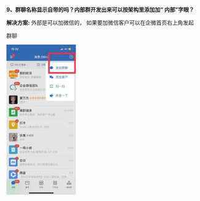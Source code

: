 <a name="bookmark44"></a>**9、群聊名称显示自带的吗？内部群开发出来可以按架构里添加加“ 内部”字眼？**

**解决方案:** 外部是可以加微信的，  如果要加微信客户可以在企微首页右上角发起

群聊

![](Aspose.Words.377cb4ca-ba1d-4455-a54b-feee72fead30.001.jpeg)

